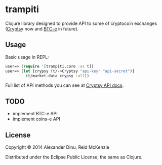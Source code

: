 # trampiti

Clojure library designed to provide API to some of cryptocoin exchanges ([Cryptsy](https://www.cryptsy.com/) now and [BTC-e](https://btc-e.com/) in future).

## Usage

Basic usage in REPL:

```Clojure
user=> (require '[trampiti.core :as t])
user=> (let [crypsy (t/->Cryptsy "api-key" "api-secret")]
         (t/market-data crypsy :all))
```

Full list of API methods you can see at [Cryptsy API docs](https://www.cryptsy.com/pages/api).

## TODO

 - implement BTC-e API
 - implement coins-e API

## License

Copyright © 2014 Alexander Dinu, Reid McKenzie

Distributed under the Eclipse Public License, the same as Clojure.
